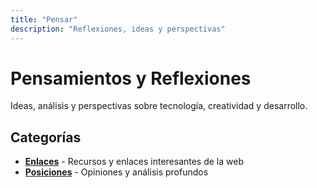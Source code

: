 ```yaml
---
title: "Pensar"
description: "Reflexiones, ideas y perspectivas"
---
```


# Pensamientos y Reflexiones

Ideas, análisis y perspectivas sobre tecnología, creatividad y desarrollo.

## Categorías

- **[Enlaces](/es/pensar/enlaces/)** - Recursos y enlaces interesantes de la web
- **[Posiciones](/es/pensar/posiciones/)** - Opiniones y análisis profundos
